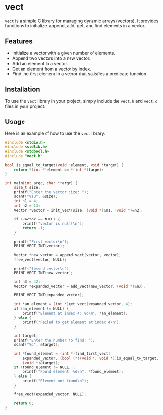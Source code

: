 # vect

`vect` is a simple C library for managing dynamic arrays (vectors). It provides functions to initialize, append, add, get, and find elements in a vector.

## Features

- Initialize a vector with a given number of elements.
- Append two vectors into a new vector.
- Add an element to a vector.
- Get an element from a vector by index.
- Find the first element in a vector that satisfies a predicate function.

## Installation

To use the `vect` library in your project, simply include the `vect.h` and `vect.c` files in your project.

## Usage

Here is an example of how to use the `vect` library:

```c
#include <stdio.h>
#include <stdlib.h>
#include <stdbool.h>
#include "vect.h"

bool is_equal_to_target(void *element, void *target) {
    return *(int *)element == *(int *)target;
}

int main(int argc, char **argv) {
    size_t size;
    printf("Enter the vector size: ");
    scanf("%zu", &size);
    int n1 = 4;
    int n2 = 13;
    Vector *vector = init_vect(size, (void *)&n1, (void *)&n2);

    if (vector == NULL) {
        printf("vector is null!\n");
        return -1;
    }

    printf("First vector\n");
    PRINT_VECT_INT(vector);

    Vector *new_vector = append_vect(vector, vector);
    free_vect(vector, NULL);

    printf("Second vector\n");
    PRINT_VECT_INT(new_vector);

    int n3 = 42;
    Vector *expanded_vector = add_vect(new_vector, (void *)&n3);

    PRINT_VECT_INT(expanded_vector);

    int *an_element = (int *)get_vect(expanded_vector, 4);
    if (an_element != NULL) {
        printf("Element at index 4: %d\n", *an_element);
    } else {
        printf("Failed to get element at index 4\n");
    }

    int target;
    printf("Enter the number to find: ");
    scanf("%d", &target);

    int *found_element = (int *)find_first_vect(
        expanded_vector, (bool (*)(void *, void *))is_equal_to_target,
        (void *)&target);
    if (found_element != NULL) {
        printf("Found element: %d\n", *found_element);
    } else {
        printf("Element not found\n");
    }

    free_vect(expanded_vector, NULL);

    return 0;
}
